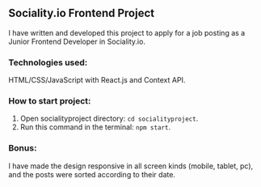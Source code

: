 ## Sociality.io Frontend Project
I have written and developed this project to apply for a job posting as a Junior Frontend Developer in Sociality.io.

### Technologies used:
HTML/CSS/JavaScript with React.js and Context API.

### How to start project:
1. Open socialityproject directory: ```cd socialityproject```.
2. Run this command in the terminal: ```npm start```.

### Bonus:
I have made the design responsive in all screen kinds (mobile, tablet, pc), and the posts were sorted according to their date.
